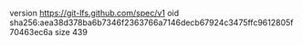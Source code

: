 version https://git-lfs.github.com/spec/v1
oid sha256:aea38d378ba6b7346f2363766a7146decb67924c3475ffc9612805f70463ec6a
size 439
